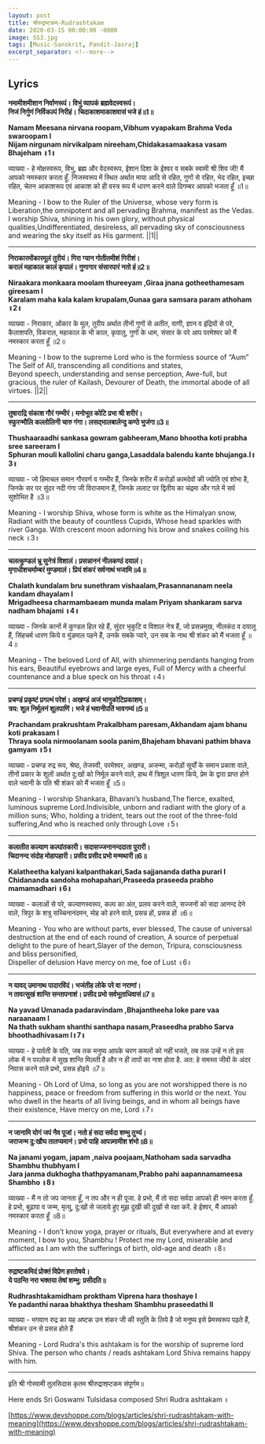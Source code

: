 ```yaml
---
layout: post
title: श्रीरुद्राष्टकम्-Rudrashtakam
date: 2020-03-15 00:00:00 -0000
image: SS3.jpg
tags: [Music-Sanskrit, Pandit-Jasraj]
excerpt_separator: <!--more-->
---
```

<!--more-->

## Lyrics


**नमामीशमीशान निर्वाणरूपं। विभुं व्यापकं ब्रह्मवेदस्वरूपं।**   
**निजं निर्गुणं निर्विकल्पं निरीहं। चिदाकाशमाकाशवासं भजे हं॥1॥**     

**Namam Meesana nirvana roopam,Vibhum vyapakam Brahma Veda swaroopam l**     
**Nijam nirgunam nirvikalpam nireeham,Chidakasamaakasa vasam Bhajeham ॥1॥**    

व्याख्या -  हे मोक्षस्वरूप, विभु, ब्रह्म और वेदस्वरूप, ईशान दिशा के ईश्वर व सबके स्वामी श्री शिव जी! मैं आपको नमस्कार करता हूँ. निजस्वरूप में स्थित अर्थात माया आदि से रहित, गुणों से रहित, भेद रहित, इच्छा रहित, चेतन आकाशरूप एवं आकाश को ही वस्त्र रूप में धारण करने वाले दिगम्बर आपको भजता हूँ ॥1॥

Meaning - I bow to the Ruler of the Universe, whose very form is Liberation,the omnipotent and all pervading Brahma, manifest as the Vedas. I worship Shiva, shining in his own glory, without physical qualities,Undifferentiated, desireless, all pervading sky of consciousness and wearing the sky itself as His garment. ||1||

---------------------------------------------------------------------  
  
**निराकारमोंकारमूलं तुरीयं। गिरा ग्यान गोतीतमीशं गिरीशं।**    
**करालं महाकाल कालं कृपालं। गुणागार संसारपारं नतो हं॥2॥**     

**Niraakara monkaara moolam thureeyam ,Giraa jnana gotheethamesam gireesam l**     
**Karalam maha kala kalam krupalam,Gunaa gara samsara param athoham ॥2॥**    

व्याख्या - निराकार, ओंकार के मूल, तुरीय अर्थात तीनों गुणों से अतीत, वाणी, ज्ञान व इंद्रियों से परे, कैलाशपति, विकराल, महाकाल के भी काल, कृपालु, गुणों के धाम, संसार के परे आप परमेश्वर को मैं नमस्कार करता हूँ ॥2॥

Meaning - I bow to the supreme Lord who is the formless source of “Aum” The Self of All, transcending all conditions and states,  
Beyond speech, understanding and sense perception, Awe-full, but gracious, the ruler of Kailash, Devourer of Death, the immortal abode of all virtues. ||2||

---------------------------------------------------------------------  
  
**तुषाराद्रि संकाश गौरं गम्भीरं। मनोभूत कोटि प्रभा श्री शरीरं।**     
**स्फुरन्मौलि कल्लोलिनी चारु गंगा। लसद्भालबालेन्दु कण्ठे भुजंगा॥3॥**    

**Thushaaraadhi sankasa gowram gabheeram,Mano bhootha koti prabha sree sareeram l**     
**Sphuran mouli kallolini charu ganga,Lasaddala balendu kante bhujanga.l॥3॥**    

व्याख्या - जो हिमाचल समान गौरवर्ण व गम्भीर हैं, जिनके शरीर में करोड़ों कामदेवों की ज्योति एवं शोभा है, जिनके सर पर सुंदर नदी गंगा जी विराजमान हैं, जिनके ललाट पर द्वितीय का चंद्रमा और गले में सर्प सुशोभित है ॥3॥

Meaning - I worship Shiva, whose form is white as the Himalyan snow, Radiant with the beauty of countless Cupids, Whose head sparkles with river Ganga. With crescent moon adorning his brow and snakes coiling his neck ॥3॥

---------------------------------------------------------------------

**चलत्कुण्डलं भ्रू सुनेत्रं विशालं। प्रसन्नाननं नीलकण्ठं दयालं।**    
**मृगाधीशचर्माम्बरं मुण्डमालं। प्रियं शंकरं सर्वनाथं भजामि॥4॥**    

**Chalath kundalam bru sunethram vishaalam,Prasannananam neela kandam dhayalam l**    
**Mrigadheesa charmambaeam munda malam Priyam shankaram sarva nadham bhajami ॥4॥**   

व्याख्या - जिनके कानों में कुण्डल हिल रहे हैं, सुंदर भृकुटि व विशाल नेत्र हैं, जो प्रसन्नमुख, नीलकंठ व दयालु हैं, सिंहचर्म धारण किये व मुंडमाल पहने हैं, उनके सबके प्यारे, उन सब के नाथ श्री शंकर को मैं भजता हूँ ॥4॥

Meaning - The beloved Lord of All, with shimmering pendants hanging from his ears, Beautiful eyebrows and large eyes, Full of Mercy with a cheerful countenance and a blue speck on his throat ॥4॥

---------------------------------------------------------------------  
**प्रचण्डं प्रकृष्टं प्रगल्भं परेशं। अखण्डं अजं भानुकोटिप्रकाशम्।**    
**त्रय: शूल निर्मूलनं शूलपाणिं। भजे हं भवानीपतिं भावगम्यं॥5॥**    

**Prachandam prakrushtam Prakalbham paresam,Akhandam ajam bhanu koti prakasam l**    
**Thraya soola nirmoolanam soola panim,Bhajeham bhavani pathim bhava gamyam ॥5॥**   

व्याख्या - प्रचण्ड रुद्र रूप, श्रेष्ठ, तेजस्वी, परमेश्वर, अखण्ड, अजन्मा, करोड़ों सूर्यों के समान प्रकाश वाले, तीनों प्रकार के शूलों अर्थात दु:खों को निर्मूल करने वाले, हाथ में त्रिशूल धारण किये, प्रेम के द्वारा प्राप्त होने वाले भवानी के पति श्री शंकर को मैं भजता हूँ ॥5॥

Meaning - I worship Shankara, Bhavani’s husband,The fierce, exalted, luminous supreme Lord.Indivisible, unborn and radiant with the glory of a million suns; Who, holding a trident, tears out the root of the three-fold suffering,And who is reached only through Love ॥5॥

---------------------------------------------------------------------

**कलातीत कल्याण कल्पांतकारी। सदासज्जनानन्ददाता पुरारी।**     
**चिदानन्द संदोह मोहापहारी। प्रसीद प्रसीद प्रभो मन्मथारी॥6॥**   

**Kalatheetha kalyani kalpanthakari,Sada sajjananda datha purari l**    
**Chidananda sandoha mohapahari,Praseeda praseeda prabho mamamadhari ॥6॥**   

व्याख्या - कलाओं से परे, कल्याणस्वरूप, कल्प का अंत, प्रलय करने वाले, सज्जनों को सदा आनन्द देने वाले, त्रिपुर के शत्रु सच्चिनानंदमन, मोह को हरने वाले, प्रसन्न हों, प्रसन्न हों ॥6॥

Meaning - You who are without parts, ever blessed, The cause of universal destruction at the end of each round of creation, A source of perpetual delight to the pure of heart,Slayer of the demon, Tripura, consciousness and bliss personified,  
Dispeller of delusion Have mercy on me, foe of Lust ॥6॥

---------------------------------------------------------------------  
  
**न यावद् उमानाथ पादारविंदं। भजंतीह लोके परे वा नराणां।**    
**न तावत्सुखं शान्ति सन्तापनाशं। प्रसीद प्रभो सर्वभूताधिवासं॥7॥**    

**Na yavad Umanada padaravindam ,Bhajantheeha loke pare vaa naraanaam l**     
**Na thath sukham shanthi santhapa nasam,Praseedha prabho Sarva bhoothadhivasam l॥7॥**    

व्याख्या - हे पार्वती के पति, जब तक मनुष्य आपके चरण कमलों को नहीं भजते, तब तक उन्हें न तो इस लोक में न परलोक में सुख शान्ति मिलती है और न ही तापों का नाश होता है. अत: हे समस्त जीवों के अंदर निवास करने वाले प्रभो, प्रसन्न होइये ॥7॥

Meaning - Oh Lord of Uma, so long as you are not worshipped there is no happiness, peace or freedom from suffering in this world or the next. You who dwell in the hearts of all living beings, and in whom all beings have their existence, Have mercy on me, Lord ॥7॥

---------------------------------------------------------------------  
  
**न जानामि योगं जपं नैव पूजां। नतो हं सदा सर्वदा शम्भु तुभ्यं।**    
**जराजन्म दु:खौघ तातप्यमानं। प्रभो पाहि आपन्न्मामीश शंभो॥8॥**   

**Na janami yogam, japam ,naiva poojaam,Nathoham sada sarvadha Shambhu thubhyam l**     
**Jara janma dukhogha thathpyamanam,Prabho pahi aapannamameesa Shambho ॥8॥**    

व्याख्या - मैं न तो जप जानता हूँ, न तप और न ही पूजा. हे प्रभो, मैं तो सदा सर्वदा आपको ही नमन करता हूँ. हे प्रभो, बुढ़ापा व जन्म, मृत्यु, दु:खों से जलाये हुए मुझ दुखी की दुखों से रक्षा करें. हे ईश्वर, मैं आपको नमस्कार करता हूँ ॥8॥

Meaning - I don’t know yoga, prayer or rituals, But everywhere and at every moment, I bow to you, Shambhu ! Protect me my Lord, miserable and afflicted as I am with the sufferings of birth, old-age and death ॥8॥

---------------------------------------------------------------------  
  
**रुद्राष्टकमिदं प्रोक्तं विप्रेण हरतोषये।**    
**ये पठन्ति नरा भक्तया तेषां शम्भु: प्रसीदति॥**    

**Rudhrashtakamidham proktham Viprena hara thoshaye l**    
**Ye padanthi naraa bhakthya thesham Shambhu praseedathi ll**    

व्याख्या - भगवान रुद्र का यह अष्टक उन शंकर जी की स्तुति के लिये है जो मनुष्य इसे प्रेमस्वरूप पढ़ते हैं, श्रीशंकर उन से प्रसन्न होते हैं

Meaning - Lord Rudra's this ashtakam is for the worship of supreme lord Shiva. The person who chants / reads ashtakam Lord Shiva remains happy with him.

---------------------------------------------------------------------

इति श्री गोस्वामी तुलसिदास कृतम श्रीरुद्राश्ह्टकम संपूर्णम॥   

Here ends Sri Goswami Tulsidasa composed Shri Rudra ashtakam ॥



[https://www.devshoppe.com/blogs/articles/shri-rudrashtakam-with-meaning](https://www.devshoppe.com/blogs/articles/shri-rudrashtakam-with-meaning)


